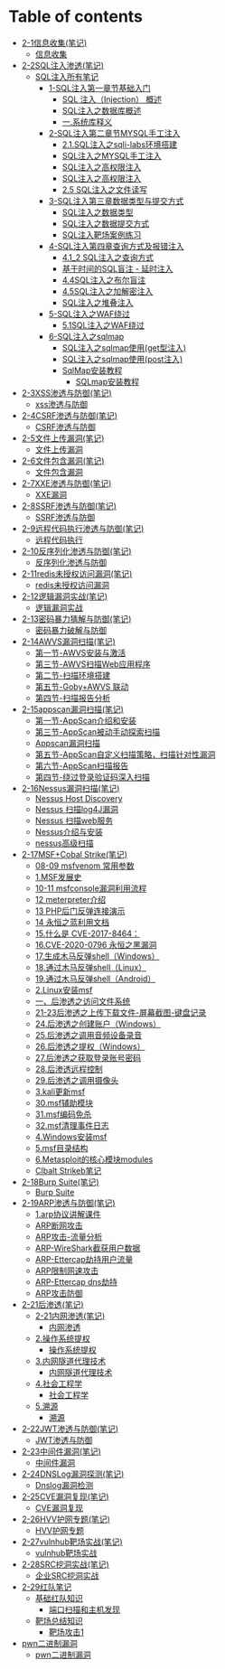 # Table of contents

* [2-1信息收集(笔记)](README.md)
  * [信息收集](2-1信息收集\(笔记\)/信息收集.md)
* [2-2SQL注入渗透(笔记)](22sql-zhu-ru-shen-tou-bi-ji/README.md)
  * [SQL注入所有笔记](22sql-zhu-ru-shen-tou-bi-ji/sql-zhu-ru-suo-you-bi-ji/README.md)
    * [1-SQL注入第一章节基础入门](22sql-zhu-ru-shen-tou-bi-ji/sql-zhu-ru-suo-you-bi-ji/1sql-zhu-ru-di-yi-zhang-jie-ji-chu-ru-men/README.md)
      * [SQL 注入（Injection） 概述](2-2SQL注入渗透\(笔记\)/SQL注入所有笔记/1-SQL注入第一章节基础入门/1.1什么是SQL注入.md)
      * [SQL注入之数据库概述](<2-2SQL注入渗透(笔记)/SQL注入所有笔记/1-SQL注入第一章节基础入门/1.2 SQL注入之MYSQL语句语法.md>)
      * [一.系统库释义](<2-2SQL注入渗透(笔记)/SQL注入所有笔记/1-SQL注入第一章节基础入门/1.3 SQL注入之MYSQL系统库.md>)
    * [2-SQL注入第二章节MYSQL手工注入](22sql-zhu-ru-shen-tou-bi-ji/sql-zhu-ru-suo-you-bi-ji/2sql-zhu-ru-di-er-zhang-jie-mysql-shou-gong-zhu-ru/README.md)
      * [2.1.SQL注入之sqli-labs环境搭建](2-2SQL注入渗透\(笔记\)/SQL注入所有笔记/2-SQL注入第二章节MYSQL手工注入/2.1.SQL注入之sqli-labs环境搭建.md)
      * [SQL注入之MYSQL手工注入](<2-2SQL注入渗透(笔记)/SQL注入所有笔记/2-SQL注入第二章节MYSQL手工注入/2.2 SQL注入之MYSQL手工注入.md>)
      * [SQL注入之高权限注入](<2-2SQL注入渗透(笔记)/SQL注入所有笔记/2-SQL注入第二章节MYSQL手工注入/2.3 SQL注入之高权限注入上.md>)
      * [SQL注入之高权限注入](<2-2SQL注入渗透(笔记)/SQL注入所有笔记/2-SQL注入第二章节MYSQL手工注入/2.4 SQL注入之高权限注入下.md>)
      * [2.5 SQL注入之文件读写](<2-2SQL注入渗透(笔记)/SQL注入所有笔记/2-SQL注入第二章节MYSQL手工注入/2.5 SQL注入之文件读写.md>)
    * [3-SQL注入第三章数据类型与提交方式](22sql-zhu-ru-shen-tou-bi-ji/sql-zhu-ru-suo-you-bi-ji/3sql-zhu-ru-di-san-zhang-shu-ju-lei-xing-yu-ti-jiao-fang-shi/README.md)
      * [SQL注入之数据类型](2-2SQL注入渗透\(笔记\)/SQL注入所有笔记/3-SQL注入第三章数据类型与提交方式/3.1SQL注入之数据类型.md)
      * [SQL注入之数据提交方式](2-2SQL注入渗透\(笔记\)/SQL注入所有笔记/3-SQL注入第三章数据类型与提交方式/3.2SQL注入之提交方式.md)
      * [SQL注入靶场案例练习](2-2SQL注入渗透\(笔记\)/SQL注入所有笔记/3-SQL注入第三章数据类型与提交方式/3.3SQL注入靶场案例练习.md)
    * [4-SQL注入第四章查询方式及报错注入](22sql-zhu-ru-shen-tou-bi-ji/sql-zhu-ru-suo-you-bi-ji/4sql-zhu-ru-di-si-zhang-cha-xun-fang-shi-ji-bao-cuo-zhu-ru/README.md)
      * [4.1\_2 SQL注入之查询方式](<2-2SQL注入渗透(笔记)/SQL注入所有笔记/4-SQL注入第四章查询方式及报错注入/4.1_2 SQL注入之查询方式.md>)
      * [基于时间的SQL盲注 - 延时注入](2-2SQL注入渗透\(笔记\)/SQL注入所有笔记/4-SQL注入第四章查询方式及报错注入/4.3SQL注入之延时注入.md)
      * [4.4SQL注入之布尔盲注](2-2SQL注入渗透\(笔记\)/SQL注入所有笔记/4-SQL注入第四章查询方式及报错注入/4.4SQL注入之布尔盲注.md)
      * [4.5SQL注入之加解密注入](2-2SQL注入渗透\(笔记\)/SQL注入所有笔记/4-SQL注入第四章查询方式及报错注入/4.5SQL注入之加解密注入.md)
      * [SQL注入之堆叠注入](2-2SQL注入渗透\(笔记\)/SQL注入所有笔记/4-SQL注入第四章查询方式及报错注入/4.6SQL注入之堆叠注入.md)
    * [5-SQL注入之WAF绕过](22sql-zhu-ru-shen-tou-bi-ji/sql-zhu-ru-suo-you-bi-ji/5sql-zhu-ru-zhi-waf-rao-guo/README.md)
      * [5.1SQL注入之WAF绕过](2-2SQL注入渗透\(笔记\)/SQL注入所有笔记/5-SQL注入之WAF绕过/5.1SQL注入之WAF绕过.md)
    * [6-SQL注入之sqlmap](22sql-zhu-ru-shen-tou-bi-ji/sql-zhu-ru-suo-you-bi-ji/6sql-zhu-ru-zhi-sqlmap/README.md)
      * [SQL注入之sqlmap使用(get型注入)](2-2SQL注入渗透\(笔记\)/SQL注入所有笔记/6-SQL注入之sqlmap/6.1SQL注入之sqlmap使用\(get型注入\).md)
      * [SQL注入之sqlmap使用(post注入)](2-2SQL注入渗透\(笔记\)/SQL注入所有笔记/6-SQL注入之sqlmap/6.2SQL注入之sqlmap使用\(post注入\).md)
      * [SqlMap安装教程](22sql-zhu-ru-shen-tou-bi-ji/sql-zhu-ru-suo-you-bi-ji/6sql-zhu-ru-zhi-sqlmap/sqlmap-an-zhuang-jiao-cheng/README.md)
        * [SQLmap安装教程](2-2SQL注入渗透\(笔记\)/SQL注入所有笔记/6-SQL注入之sqlmap/SqlMap安装教程/SQLmap安装教程.md)
* [2-3XSS渗透与防御(笔记)](23xss-shen-tou-yu-fang-yu-bi-ji/README.md)
  * [xss渗透与防御](2-3XSS渗透与防御\(笔记\)/xss渗透与防御.md)
* [2-4CSRF渗透与防御(笔记)](24csrf-shen-tou-yu-fang-yu-bi-ji/README.md)
  * [CSRF渗透与防御](2-4CSRF渗透与防御\(笔记\)/CSRF渗透与防御.md)
* [2-5文件上传漏洞(笔记)](25-wen-jian-shang-chuan-lou-dong-bi-ji/README.md)
  * [文件上传漏洞](2-5文件上传漏洞\(笔记\)/文件上传漏洞.md)
* [2-6文件包含漏洞(笔记)](26-wen-jian-bao-han-lou-dong-bi-ji/README.md)
  * [文件包含漏洞](2-6文件包含漏洞\(笔记\)/文件包含漏洞.md)
* [2-7XXE渗透与防御(笔记)](27xxe-shen-tou-yu-fang-yu-bi-ji/README.md)
  * [XXE漏洞](2-7XXE渗透与防御\(笔记\)/XXE渗透与防御.md)
* [2-8SSRF渗透与防御(笔记)](28ssrf-shen-tou-yu-fang-yu-bi-ji/README.md)
  * [SSRF渗透与防御](2-8SSRF渗透与防御\(笔记\)/SSRF渗透与防御.md)
* [2-9远程代码执行渗透与防御(笔记)](29-yuan-cheng-dai-ma-zhi-xing-shen-tou-yu-fang-yu-bi-ji/README.md)
  * [远程代码执行](2-9远程代码执行渗透与防御\(笔记\)/远程代码执行.md)
* [2-10反序列化渗透与防御(笔记)](210-fan-xu-lie-hua-shen-tou-yu-fang-yu-bi-ji/README.md)
  * [反序列化渗透与防御](2-10反序列化渗透与防御\(笔记\)/反序列化渗透与防御.md)
* [2-11redis未授权访问漏洞(笔记)](211redis-wei-shou-quan-fang-wen-lou-dong-bi-ji/README.md)
  * [redis未授权访问漏洞](2-11redis未授权访问漏洞\(笔记\)/redis未授权访问漏洞.md)
* [2-12逻辑漏洞实战(笔记)](212-luo-ji-lou-dong-shi-zhan-bi-ji/README.md)
  * [逻辑漏洞实战](2-12逻辑漏洞实战\(笔记\)/逻辑漏洞实战.md)
* [2-13密码暴力猜解与防御(笔记)](213-mi-ma-bao-li-cai-jie-yu-fang-yu-bi-ji/README.md)
  * [密码暴力破解与防御](2-13密码暴力猜解与防御\(笔记\)/密码暴力破解与防御.md)
* [2-14AWVS漏洞扫描(笔记)](214awvs-lou-dong-sao-miao-bi-ji/README.md)
  * [第一节-AWVS安装与激活](2-14AWVS漏洞扫描\(笔记\)/第一节-AVWS安装与激活.md)
  * [第三节-AWVS扫描Web应用程序](2-14AWVS漏洞扫描\(笔记\)/第三节-AWVS扫描Web应用程序.md)
  * [第二节-扫描环境搭建](2-14AWVS漏洞扫描\(笔记\)/第二节-扫描环境搭建.md)
  * [第五节-Goby+AWVS 联动](<2-14AWVS漏洞扫描(笔记)/第五节-Goby+AWVS 联动.md>)
  * [第四节-扫描报告分析](2-14AWVS漏洞扫描\(笔记\)/第四节-扫描报告分析.md)
* [2-15appscan漏洞扫描(笔记)](215appscan-lou-dong-sao-miao-bi-ji/README.md)
  * [第一节-AppScan介绍和安装](2-15appscan漏洞扫描\(笔记\)/第一节-AppScan介绍和安装.md)
  * [第三节-AppScan被动手动探索扫描](2-15appscan漏洞扫描\(笔记\)/第三节-AppScan被动手动探索扫描.md)
  * [Appscan漏洞扫描](2-15appscan漏洞扫描\(笔记\)/第二节web应用程序扫描.md)
  * [第五节-AppScan自定义扫描策略，扫描针对性漏洞](2-15appscan漏洞扫描\(笔记\)/第五节-自定义扫描策略，扫描针对性漏洞.md)
  * [第六节-AppScan扫描报告](2-15appscan漏洞扫描\(笔记\)/第六节-AppScan扫描报告.md)
  * [第四节-绕过登录验证码深入扫描](2-15appscan漏洞扫描\(笔记\)/第四节-绕过登录验证码深入扫描.md)
* [2-16Nessus漏洞扫描(笔记)](216nessus-lou-dong-sao-miao-bi-ji/README.md)
  * [Nessus Host Discovery](<2-16Nessus漏洞扫描(笔记)/Nessus Host Discovery.md>)
  * [Nessus 扫描log4J漏洞](<2-16Nessus漏洞扫描(笔记)/Nessus 扫描log4J漏洞.md>)
  * [Nessus 扫描web服务](<2-16Nessus漏洞扫描(笔记)/Nessus 扫描web服务.md>)
  * [Nessus介绍与安装](2-16Nessus漏洞扫描\(笔记\)/Nessus介绍与安装.md)
  * [nessus高级扫描](2-16Nessus漏洞扫描\(笔记\)/nessus高级扫描.md)
* [2-17MSF+Cobal Strike(笔记)](217msf+cobal-strike-bi-ji/README.md)
  * [08-09 msfvenom 常用参数](<2-17MSF+Cobal Strike(笔记)/08-09 msfvenom 常用参数.md>)
  * [1.MSF发展史](<2-17MSF+Cobal Strike(笔记)/1.MSF发展史.md>)
  * [10-11  msfconsole漏洞利用流程](<2-17MSF+Cobal Strike(笔记)/10-11  msfconsole漏洞利用流程.md>)
  * [12 meterpreter介绍](<2-17MSF+Cobal Strike(笔记)/12 meterpreter介绍.md>)
  * [13 PHP后门反弹连接演示](<2-17MSF+Cobal Strike(笔记)/13 PHP后门反弹连接演示.md>)
  * [14 永恒之蓝利用文档](<2-17MSF+Cobal Strike(笔记)/14 永恒之蓝利用文档.md>)
  * [15.什么是 CVE-2017-8464：](<2-17MSF+Cobal Strike(笔记)/15.什么是 CVE-2017-8464：.md>)
  * [16.CVE-2020-0796 永恒之黑漏洞](<2-17MSF+Cobal Strike(笔记)/16.CVE-2020-0796 永恒之黑漏洞.md>)
  * [17.生成木马反弹shell（Windows）](<2-17MSF+Cobal Strike(笔记)/17.生成木马反弹shell（Windows）.md>)
  * [18.通过木马反弹shell（Linux）](<2-17MSF+Cobal Strike(笔记)/18.通过木马反弹shell（Linux）.md>)
  * [19.通过木马反弹shell（Android）](<2-17MSF+Cobal Strike(笔记)/19.通过木马反弹shell（Android）.md>)
  * [2.Linux安装msf](<2-17MSF+Cobal Strike(笔记)/2.Linux安装msf.md>)
  * [一、后渗透之访问文件系统](<2-17MSF+Cobal Strike(笔记)/20.后渗透之访问文件系统.md>)
  * [21-23后渗透之上传下载文件-屏幕截图-键盘记录](<2-17MSF+Cobal Strike(笔记)/21-23后渗透之上传下载文件-屏幕截图-键盘记录.md>)
  * [24.后渗透之创建账户（Windows）](<2-17MSF+Cobal Strike(笔记)/24.后渗透之创建账户（Windows）.md>)
  * [25.后渗透之调用音频设备录音](<2-17MSF+Cobal Strike(笔记)/25.后渗透之调用音频设备录音.md>)
  * [26.后渗透之提权（Windows）](<2-17MSF+Cobal Strike(笔记)/26.后渗透之提权（Windows）.md>)
  * [27.后渗透之获取登录账号密码](<2-17MSF+Cobal Strike(笔记)/27.后渗透之获取登录账号密码.md>)
  * [28.后渗透远程控制](<2-17MSF+Cobal Strike(笔记)/28.后渗透远程控制.md>)
  * [29.后渗透之调用摄像头](<2-17MSF+Cobal Strike(笔记)/29.后渗透之调用摄像头.md>)
  * [3.kali更新msf](<2-17MSF+Cobal Strike(笔记)/3.kali更新msf.md>)
  * [30.msf辅助模块](<2-17MSF+Cobal Strike(笔记)/30.msf辅助模块.md>)
  * [31.msf编码免杀](<2-17MSF+Cobal Strike(笔记)/31.msf编码免杀.md>)
  * [32.msf清理事件日志](<2-17MSF+Cobal Strike(笔记)/32.msf清理事件日志.md>)
  * [4.Windows安装msf](<2-17MSF+Cobal Strike(笔记)/4.Windows安装msf.md>)
  * [5.msf目录结构](<2-17MSF+Cobal Strike(笔记)/5.msf目录结构.md>)
  * [6.Metasploit的核心模块modules](<2-17MSF+Cobal Strike(笔记)/6.Metasploit的核心模块modules.md>)
  * [Clbalt Strikeb笔记](<2-17MSF+Cobal Strike(笔记)/Clbalt Strikeb笔记.md>)
* [2-18Burp Suite(笔记)](218burp-suite-bi-ji/README.md)
  * [Burp Suite](<2-18Burp Suite(笔记)/Burp Suite入门到实战.md>)
* [2-19ARP渗透与防御(笔记)](219arp-shen-tou-yu-fang-yu-bi-ji/README.md)
  * [1.arp协议讲解课件](2-19ARP渗透与防御\(笔记\)/1.arp协议讲解课件.md)
  * [ARP断网攻击](2-19ARP渗透与防御\(笔记\)/2.ARP断网攻击课件.md)
  * [ARP攻击-流量分析](2-19ARP渗透与防御\(笔记\)/3.ARP攻击-流量分析.md)
  * [ARP-WireShark截获用户数据](2-19ARP渗透与防御\(笔记\)/4.ARP-WireShark截获用户数据.md)
  * [ARP-Ettercap劫持用户流量](2-19ARP渗透与防御\(笔记\)/5.ARP-Ettercap劫持用户流量.md)
  * [ARP限制网速攻击](2-19ARP渗透与防御\(笔记\)/6.ARP限制网速攻击.md)
  * [ARP-Ettercap dns劫持](<2-19ARP渗透与防御(笔记)/7.Ettercap dns劫持.md>)
  * [ARP攻击防御](2-19ARP渗透与防御\(笔记\)/8.ARP攻击防御.md)
* [2-21后渗透(笔记)](221-hou-shen-tou-bi-ji/README.md)
  * [2-21内网渗透(笔记)](221-hou-shen-tou-bi-ji/221-nei-wang-shen-tou-bi-ji/README.md)
    * [内网渗透](2-21后渗透\(笔记\)/2-21内网渗透\(笔记\)/内网渗透.md)
  * [2.操作系统提权](221-hou-shen-tou-bi-ji/2.-cao-zuo-xi-tong-ti-quan/README.md)
    * [操作系统提权](2-21后渗透\(笔记\)/2.操作系统提权/操作系统提权.md)
  * [3.内网隧道代理技术](221-hou-shen-tou-bi-ji/3.-nei-wang-sui-dao-dai-li-ji-shu/README.md)
    * [内网隧道代理技术](2-21后渗透\(笔记\)/3.内网隧道代理技术/内网隧道代理技术.md)
  * [4.社会工程学](221-hou-shen-tou-bi-ji/4.-she-hui-gong-cheng-xue/README.md)
    * [社会工程学](2-21后渗透\(笔记\)/4.社会工程学/社会工程学.md)
  * [5.溯源](221-hou-shen-tou-bi-ji/5.-su-yuan/README.md)
    * [溯源](2-21后渗透\(笔记\)/5.溯源/溯源.md)
* [2-22JWT渗透与防御(笔记)](222jwt-shen-tou-yu-fang-yu-bi-ji/README.md)
  * [JWT渗透与防御](2-22JWT渗透与防御\(笔记\)/JWT渗透与防御.md)
* [2-23中间件漏洞(笔记)](223-zhong-jian-jian-lou-dong-bi-ji/README.md)
  * [中间件漏洞](2-23中间件漏洞\(笔记\)/中间件漏洞.md)
* [2-24DNSLog漏洞探测(笔记)](224dnslog-lou-dong-tan-ce-bi-ji/README.md)
  * [Dnslog漏洞检测](2-24DNSLog漏洞探测\(笔记\)/Dnslog漏洞检测.md)
* [2-25CVE漏洞复现(笔记)](225cve-lou-dong-fu-xian-bi-ji/README.md)
  * [CVE漏洞复现](2-25CVE漏洞复现\(笔记\)/CVE漏洞复现.md)
* [2-26HVV护网专题(笔记)](226hvv-hu-wang-zhuan-ti-bi-ji/README.md)
  * [HVV护网专题](2-26HVV护网专题\(笔记\)/HVV护网专题.md)
* [2-27vulnhub靶场实战(笔记)](227vulnhub-ba-chang-shi-zhan-bi-ji/README.md)
  * [vulnhub靶场实战](2-27vulnhub靶场实战\(笔记\)/vulnhub靶场实战.md)
* [2-28SRC挖洞实战(笔记)](228src-wa-dong-shi-zhan-bi-ji/README.md)
  * [企业SRC挖洞实战](2-28SRC挖洞实战\(笔记\)/SRC挖洞实战.md)
* [2-29红队笔记](229-hong-dui-bi-ji/README.md)
  * [基础红队知识](229-hong-dui-bi-ji/ji-chu-hong-dui-zhi-shi/README.md)
    * [端口扫描和主机发现](2-29红队笔记/基础红队知识/端口扫描和主机发现.md)
  * [靶场总结知识](229-hong-dui-bi-ji/ba-chang-zong-jie-zhi-shi/README.md)
    * [靶场攻击1](2-29红队笔记/靶场总结知识/靶场攻击1.md)
* [pwn二进制漏洞](pwn-er-jin-zhi-lou-dong/README.md)
  * [pwn二进制漏洞](pwn二进制漏洞/pwn二进制漏洞.md)
